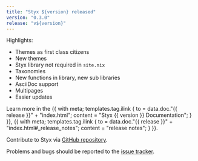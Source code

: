 ```yaml
---
title: "Styx ${version} released"
version: "0.3.0"
release: "v${version}"
---
```



Highlights:

- Themes as first class citizens
- New themes
- Styx library not required in `site.nix`
- Taxonomies
- New functions in library, new sub libraries
- AsciiDoc support
- Multipages
- Easier updates

Learn more in the {{ with meta; templates.tag.ilink { to = data.doc."{{ release }}" + "index.html"; content = "Styx {{ version }} Documentation"; } }},
{{ with meta; templates.tag.ilink { to = data.doc."{{ release }}" + "index.html#_release_notes"; content = "release notes"; } }}.

Contribute to Styx via [GitHub repository](https://github.com/styx-static/styx/).

Problems and bugs should be reported to the [issue tracker](https://github.com/styx-static/styx/issues).

